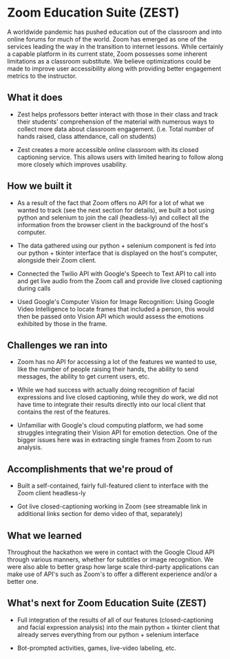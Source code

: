 # Zoom Education Suite (ZEST)
A worldwide pandemic has pushed education out of the classroom and into online forums for much of the world. Zoom has emerged as one of the services leading the way in the transition to internet lessons. While certainly a capable platform in its current state, Zoom possesses some inherent limitations as a classroom substitute. We believe optimizations could be made to improve user accessibility along with providing better engagement metrics to the instructor. 

## What it does

* Zest helps professors better interact with those in their class and track their students' comprehension of the material with numerous ways to collect more data about classroom engagement. (i.e. Total number of hands raised, class attendance, call on students)

* Zest creates a more accessible online classroom with its closed captioning service. This allows users with limited hearing to follow along more closely which improves usability.

## How we built it

* As a result of the fact that Zoom offers no API for a lot of what we wanted to track (see the next section for details), we built a bot using python and selenium to join the call (headless-ly) and collect all the information from the browser client in the background of the host's computer.

* The data gathered using our python + selenium component is fed into our python + tkinter interface that is displayed on the host's computer, alongside their Zoom client.

* Connected the Twilio API with Google's Speech to Text API to call into and get live audio from the Zoom call and provide live closed captioning during calls

* Used Google's Computer Vision for Image Recognition: Using Google Video Intelligence to locate frames that included a person, this would then be passed onto Vision API which would assess the emotions exhibited by those in the frame.

## Challenges we ran into

* Zoom has no API for accessing a lot of the features we wanted to use, like the number of people raising their hands, the ability to send messages, the ability to get current users, etc.

* While we had success with actually doing recognition of facial expressions and live closed captioning, while they _do_ work, we did not have time to integrate their results directly into our local client that contains the rest of the features.

* Unfamiliar with Google's cloud computing platform, we had some struggles integrating their Vision API for emotion detection. One of the bigger issues here was in extracting single frames from Zoom to run analysis.
  
## Accomplishments that we're proud of

* Built a self-contained, fairly full-featured client to interface with the Zoom client headless-ly

* Got live closed-captioning working in Zoom (see streamable link in additional links section for demo video of that, separately)

## What we learned

Throughout the hackathon we were in contact with the Google Cloud API through various manners, whether for subtitles or image recognition. We were also able to better grasp how large scale third-party applications can make use of API's such as Zoom's to offer a different experience and/or a better one.

## What's next for Zoom Education Suite (ZEST)

* Full integration of the results of all of our features (closed-captioning and facial expression analysis) into the main python + tkinter client that already serves everything from our python + selenium interface

* Bot-prompted activities, games, live-video labeling, etc.

